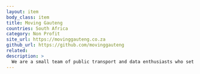 ```yaml
---
layout: item
body_class: item
title: Moving Gauteng
countries: South Africa
category: Non Profit
site_url: https://movinggauteng.co.za
github_url: https://github.com/movinggauteng
related: 
description: >
  We are a small team of public transport and data enthusiasts who set out to take on the challenge of creating integrated public transport data. We created Moving Gauteng to be a platform to help commuters to move around Gauteng. We spend evenings and weekends mapping Gauteng's public transport network, tracking buses and calculating schedule timings, and building services on top of the data that we create.
---
```

